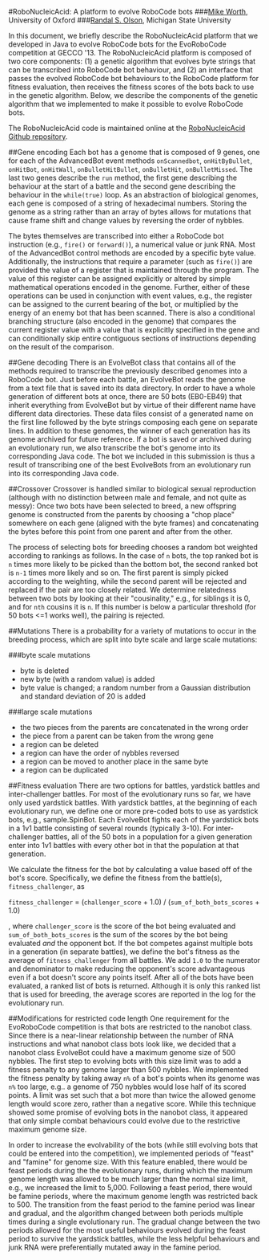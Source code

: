 #RoboNucleicAcid: A platform to evolve RoboCode bots
###[Mike Worth](http://www.mike-worth.com), University of Oxford
###[Randal S. Olson](http://www.randalolson.com), Michigan State University

In this document, we briefly describe the RoboNucleicAcid platform that we developed in Java to evolve RoboCode bots for the EvoRoboCode competition at GECCO '13. The RoboNucleicAcid platform is composed of two core components: (1) a genetic algorithm that evolves byte strings that can be transcribed into RoboCode bot behaviour, and (2) an interface that passes the evolved RoboCode bot behaviours to the RoboCode platform for fitness evaluation, then receives the fitness scores of the bots back to use in the genetic algorithm. Below, we describe the components of the genetic algorithm that we implemented to make it possible to evolve RoboCode bots.

The RoboNucleicAcid code is maintained online at the [RoboNucleicAcid Github repository](https://www.github.com/MikeWorth/RoboNucleicAcid).

##Gene encoding
Each bot has a genome that is composed of 9 genes, one for each of the AdvancedBot event methods `onScannedbot`, `onHitByBullet`, `onHitBot`, `onHitWall`, `onBulletHitBullet`, `onBulletHit`, `onBulletMissed`. The last two genes describe the `run` method, the first gene describing the behaviour at the start of a battle and the second gene describing the behaviour in the `while(true)` loop. As an abstraction of biological genomes, each gene is composed of a string of hexadecimal numbers. Storing the genome as a string rather than an array of bytes allows for mutations that cause frame shift and change values by reversing the order of nybbles.

The bytes themselves are transcribed into either a RoboCode bot instruction (e.g., `fire()` or `forward()`), a numerical value or junk RNA. Most of the AdvancedBot control methods are encoded by a specific byte value. Additionally, the instructions that require a parameter (such as `fire()`) are provided the value of a register that is maintained through the program. The value of this register can be assigned explicitly or altered by simple mathematical operations encoded in the genome. Further, either of these operations can be used in conjunction with event values, e.g., the register can be assigned to the current bearing of the bot, or multiplied by the energy of an enemy bot that has been scanned. There is also a conditional branching structure (also encoded in the genome) that compares the current register value with a value that is explicitly specified in the gene and can conditionally skip entire contiguous sections of instructions depending on the result of the comparison.

##Gene decoding
There is an EvolveBot class that contains all of the methods required to transcribe the previously described genomes into a RoboCode bot. Just before each battle, an EvolveBot reads the genome from a text file that is saved into its data directory. In order to have a whole generation of different bots at once, there are 50 bots (EB0-EB49) that inherit everything from EvolveBot but by virtue of their different name have different data directories. These data files consist of a generated name on the first line followed by the byte strings composing each gene on separate lines. In addition to these genomes, the winner of each generation has its genome archived for future reference. If a bot is saved or archived during an evolutionary run, we also transcribe the bot's genome into its corresponding Java code. The bot we included in this submission is thus a result of transcribing one of the best EvolveBots from an evolutionary run into its corresponding Java code.

##Crossover
Crossover is handled similar to biological sexual reproduction (although with no distinction between male and female, and not quite as messy): Once two bots have been selected to breed, a new offspring genome is constructed from the parents by choosing a "chop place" somewhere on each gene (aligned with the byte frames) and concatenating the bytes before this point from one parent and after from the other.

The process of selecting bots for breeding chooses a random bot weighted according to rankings as follows. In the case of `n` bots, the top ranked bot is `n` times more likely to be picked than the bottom bot, the second ranked bot is `n-1` times more likely and so on. The first parent is simply picked according to the weighting, while the second parent will be rejected and replaced if the pair are too closely related. We determine relatedness between two bots by looking at their "cousinality," e.g., for siblings it is 0, and for `nth` cousins it is `n`. If this number is below a particular threshold (for 50 bots <=1 works well), the pairing is rejected.

##Mutations
There is a probability for a variety of mutations to occur in the breeding process, which are split into byte scale and large scale mutations:

###byte scale mutations
* byte is deleted
* new byte (with a random value) is added
* byte value is changed; a random number from a Gaussian distribution and standard deviation of 20 is added

###large scale mutations
* the two pieces from the parents are concatenated in the wrong order
* the piece from a parent can be taken from the wrong gene
* a region can be deleted
* a region can have the order of nybbles reversed
* a region can be moved to another place in the same byte
* a region can be duplicated

##Fitness evaluation
There are two options for battles, yardstick battles and inter-challenger battles. For most of the evolutionary runs so far, we have only used yardstick battles. With yardstick battles, at the beginning of each evolutionary run, we define one or more pre-coded bots to use as yardstick bots, e.g., sample.SpinBot. Each EvolveBot fights each of the yardstick bots in a 1v1 battle consisting of several rounds (typically 3-10). For inter-challenger battles, all of the 50 bots in a population for a given generation enter into 1v1 battles with every other bot in that the population at that generation.

We calculate the fitness for the bot by calculating a value based off of the bot's score. Specifically, we define the fitness from the battle(s), `fitness_challenger`, as

`fitness_challenger` = (`challenger_score` + 1.0) / (`sum_of_both_bots_scores` + 1.0)

, where `challenger_score` is the score of the bot being evaluated and `sum_of_both_bots_scores` is the sum of the scores by the bot being evaluated *and* the opponent bot. If the bot competes against multiple bots in a generation (in separate battles), we define the bot's fitness as the average of `fitness_challenger` from all battles. We add `1.0` to the numerator and denominator to make reducing the opponent's score advantageous even if a bot doesn't score any points itself. After all of the bots have been evaluated, a ranked list of bots is returned. Although it is only this ranked list that is used for breeding, the average scores are reported in the log for the evolutionary run.

##Modifications for restricted code length
One requirement for the EvoRoboCode competition is that bots are restricted to the nanobot class. Since there is a near-linear relationship between the number of RNA instructions and what nanobot class bots look like, we decided that a nanobot class EvolveBot could have a maximum genome size of 500 nybbles. The first step to evolving bots with this size limit was to add a fitness penalty to any genome larger than 500 nybbles. We implemented the fitness penalty by taking away `n%` of a bot's points when its genome was `n%` too large, e.g.. a genome of 750 nybbles would lose half of its scored points. A limit was set such that a bot more than twice the allowed genome length would score zero, rather than a negative score. While this technique showed some promise of evolving bots in the nanobot class, it appeared that only simple combat behaviours could evolve due to the restrictive maximum genome size.

In order to increase the evolvability of the bots (while still evolving bots that could be entered into the competition), we implemented periods of "feast" and "famine" for genome size. With this feature enabled, there would be feast periods during the the evolutionary runs, during which the maximum genome length was allowed to be much larger than the normal size limit, e.g., we increased the limit to 5,000. Following a feast period, there would be famine periods, where the maximum genome length was restricted back to 500. The transition from the feast period to the famine period was linear and gradual, and the algorithm changed between both periods multiple times during a single evolutionary run. The gradual change between the two periods allowed for the most useful behaviours evolved during the feast period to survive the yardstick battles, while the less helpful behaviours and junk RNA were preferentially mutated away in the famine period.
